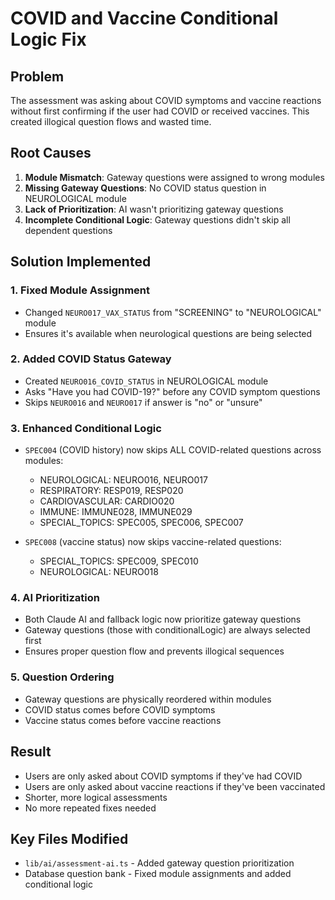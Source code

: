 # COVID and Vaccine Conditional Logic Fix

## Problem
The assessment was asking about COVID symptoms and vaccine reactions without first confirming if the user had COVID or received vaccines. This created illogical question flows and wasted time.

## Root Causes
1. **Module Mismatch**: Gateway questions were assigned to wrong modules
2. **Missing Gateway Questions**: No COVID status question in NEUROLOGICAL module
3. **Lack of Prioritization**: AI wasn't prioritizing gateway questions
4. **Incomplete Conditional Logic**: Gateway questions didn't skip all dependent questions

## Solution Implemented

### 1. Fixed Module Assignment
- Changed `NEURO017_VAX_STATUS` from "SCREENING" to "NEUROLOGICAL" module
- Ensures it's available when neurological questions are being selected

### 2. Added COVID Status Gateway
- Created `NEURO016_COVID_STATUS` in NEUROLOGICAL module
- Asks "Have you had COVID-19?" before any COVID symptom questions
- Skips `NEURO016` and `NEURO017` if answer is "no" or "unsure"

### 3. Enhanced Conditional Logic
- `SPEC004` (COVID history) now skips ALL COVID-related questions across modules:
  - NEUROLOGICAL: NEURO016, NEURO017
  - RESPIRATORY: RESP019, RESP020
  - CARDIOVASCULAR: CARDIO020
  - IMMUNE: IMMUNE028, IMMUNE029
  - SPECIAL_TOPICS: SPEC005, SPEC006, SPEC007

- `SPEC008` (vaccine status) now skips vaccine-related questions:
  - SPECIAL_TOPICS: SPEC009, SPEC010
  - NEUROLOGICAL: NEURO018

### 4. AI Prioritization
- Both Claude AI and fallback logic now prioritize gateway questions
- Gateway questions (those with conditionalLogic) are always selected first
- Ensures proper question flow and prevents illogical sequences

### 5. Question Ordering
- Gateway questions are physically reordered within modules
- COVID status comes before COVID symptoms
- Vaccine status comes before vaccine reactions

## Result
- Users are only asked about COVID symptoms if they've had COVID
- Users are only asked about vaccine reactions if they've been vaccinated
- Shorter, more logical assessments
- No more repeated fixes needed

## Key Files Modified
- `lib/ai/assessment-ai.ts` - Added gateway question prioritization
- Database question bank - Fixed module assignments and added conditional logic

